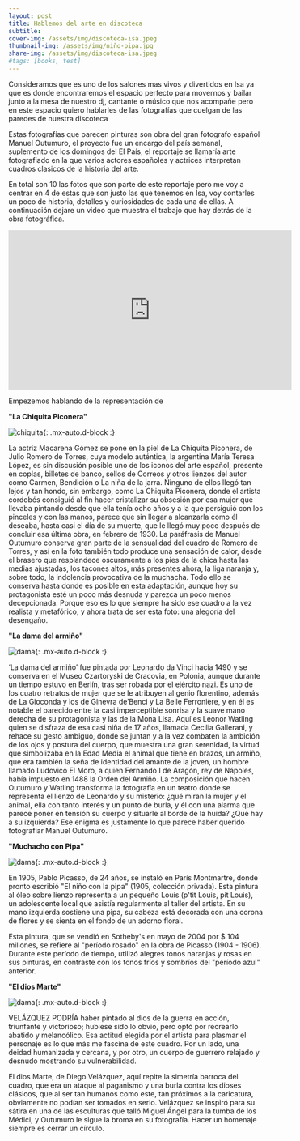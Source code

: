 ```yaml
---
layout: post
title: Hablemos del arte en discoteca
subtitle: 
cover-img: /assets/img/discoteca-isa.jpeg
thumbnail-img: /assets/img/niño-pipa.jpg
share-img: /assets/img/discoteca-isa.jpeg
#tags: [books, test]
---
```


Consideramos que es uno de los salones mas vivos y divertidos en Isa ya que es donde encontraremos el espacio perfecto para movernos y bailar junto a la mesa de nuestro dj, cantante o músico que nos acompañe pero en este espacio quiero hablarles de las fotografías que cuelgan de las paredes de nuestra discoteca

Estas fotografías que parecen pinturas son obra del gran fotografo español Manuel Outumuro, el proyecto fue un encargo del país semanal, suplemento de los domingos del El País, el reportaje se llamaría arte fotografiado en la que varios actores españoles y actrices interpretan cuadros clasicos de la historia del arte.

En total son 10 las fotos que son parte de este reportaje pero me voy a centrar en 4 de estas que son justo las que tenemos en Isa, voy contarles un poco de historia, detalles y curiosidades de cada una de ellas. A continuación dejare un video que muestra el trabajo que hay detrás de la obra fotográfica.

<iframe width="560" height="315" src="https://www.youtube.com/embed/_I3kW_doWgc" title="YouTube video player" frameborder="0" allow="accelerometer; autoplay; clipboard-write; encrypted-media; gyroscope; picture-in-picture" allowfullscreen></iframe>

Empezemos hablando de la representación de 

**"La Chiquita Piconera"**

![chiquita](/assets/img/chiquita.jpg){: .mx-auto.d-block :}

La actriz Macarena Gómez se pone en la piel de La Chiquita Piconera, de Julio Romero de Torres, cuya modelo auténtica, la argentina María Teresa López, es sin discusión posible uno de los iconos del arte español, presente en coplas, billetes de banco, sellos de Correos y otros lienzos del autor como Carmen, Bendición o La niña de la jarra. Ninguno de ellos llegó tan lejos y tan hondo, sin embargo, como La Chiquita Piconera, donde el artista cordobés consiguió al fin hacer cristalizar su obsesión por esa mujer que llevaba pintando desde que ella tenía ocho años y a la que persiguió con los pinceles y con las manos, parece que sin llegar a alcanzarla como él deseaba, hasta casi el día de su muerte, que le llegó muy poco después de concluir esa última obra, en febrero de 1930. La paráfrasis de Manuel Outumuro conserva gran parte de la sensualidad del cuadro de Romero de Torres, y así en la foto también todo produce una sensación de calor, desde el brasero que resplandece oscuramente a los pies de la chica hasta las medias ajustadas, los tacones altos, más presentes ahora, la liga naranja y, sobre todo, la indolencia provocativa de la muchacha. Todo ello se conserva hasta donde es posible en esta adaptación, aunque hoy su protagonista esté un poco más desnuda y parezca un poco menos decepcionada. Porque eso es lo que siempre ha sido ese cuadro a la vez realista y metafórico, y ahora trata de ser esta foto: una alegoría del desengaño.

**"La dama del armiño"**

![dama](/assets/img/dama-armino.jpg){: .mx-auto.d-block :}

‘La dama del armiño’ fue pintada por Leonardo da Vinci hacia 1490 y se conserva en el Museo Czartoryski de Cracovia, en Polonia, aunque durante un tiempo estuvo en Berlín, tras ser robada por el ejército nazi. Es uno de los cuatro retratos de mujer que se le atribuyen al genio florentino, además de La Gioconda y los de Ginevra de’Benci y La Belle Ferronière, y en él es notable el parecido entre la casi imperceptible sonrisa y la suave mano derecha de su protagonista y las de la Mona Lisa. Aquí es Leonor Watling quien se disfraza de esa casi niña de 17 años, llamada Cecilia Gallerani, y rehace su gesto ambiguo, donde se juntan y a la vez combaten la ambición de los ojos y postura del cuerpo, que muestra una gran serenidad, la virtud que simbolizaba en la Edad Media el animal que tiene en brazos, un armiño, que era también la seña de identidad del amante de la joven, un hombre llamado Ludovico El Moro, a quien Fernando I de Aragón, rey de Nápoles, había impuesto en 1488 la Orden del Armiño. La composición que hacen Outumuro y Watling transforma la fotografía en un teatro donde se representa el lienzo de Leonardo y su misterio: ¿qué miran la mujer y el animal, ella con tanto interés y un punto de burla, y él con una alarma que parece poner en tensión su cuerpo y situarle al borde de la huida? ¿Qué hay a su izquierda? Ese enigma es justamente lo que parece haber querido fotografiar Manuel Outumuro.

**"Muchacho con Pipa"**

![dama](/assets/img/nino-pipa.jpg){: .mx-auto.d-block :}

En 1905, Pablo Picasso, de 24 años, se instaló en París Montmartre, donde pronto escribió "El niño con la pipa" (1905, colección privada). Esta pintura al óleo sobre lienzo representa a un pequeño Louis (p'tit Louis, pit Louis), un adolescente local que asistía regularmente al taller del artista. En su mano izquierda sostiene una pipa, su cabeza está decorada con una corona de flores y se sienta en el fondo de un adorno floral. 

Esta pintura, que se vendió en Sotheby's en mayo de 2004 por $ 104 millones, se refiere al "período rosado" en la obra de Picasso (1904 - 1906). Durante este período de tiempo, utilizó alegres tonos naranjas y rosas en sus pinturas, en contraste con los tonos fríos y sombríos del "período azul" anterior.

**"El dios Marte"**

![dama](/assets/img/diosmarte.jpg){: .mx-auto.d-block :}

VELÁZQUEZ PODRÍA haber pintado al dios de la guerra en acción, triunfante y victorioso; hubiese sido lo obvio, pero optó por recrearlo abatido y melancólico. Esa actitud elegida por el artista para plasmar el personaje es lo que más me fascina de este cuadro. Por un lado, una deidad humanizada y cercana, y por otro, un cuerpo de guerrero relajado y desnudo mostrando su vulnerabilidad.

El dios Marte, de Diego Velázquez, aquí repite la simetría barroca del cuadro, que era un ataque al paganismo y una burla contra los dioses clásicos, que al ser tan humanos como este, tan próximos a la caricatura, obviamente no podían ser tomados en serio. Velázquez se inspiró para su sátira en una de las esculturas que talló Miguel Ángel para la tumba de los Médici, y Outumuro le sigue la broma en su fotografía. Hacer un homenaje siempre es cerrar un círculo.